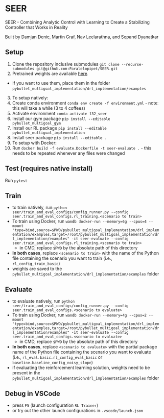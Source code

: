# SEER

SEER - Combining Analytic Control with Learning to Create a Stabilizing Controller that Works in Reality

Built by Damjan Denic, Martin Graf, Nav Leelarathna, and Sepand Dyanatkar

## Setup

1. Clone the repository inclusive submodules `git clone --recurse-submodules git@github.com:Paralelopipet/SEER.git`
2. Pretrained weights are available [here](https://drive.google.com/drive/folders/1jb2BDK5zjfsgHRM_pPp3TxM13kClO0f4?usp=sharing).
  - If you want to use them, place them in the folder `pybullet_multigoal_implementation/drl_implementation/examples`
3. To setup natively:
  1. Create conda environment `conda env create -f environment.yml`
    - note: this will take a while (3 to 4 coffees)
  2. Activate environment `conda activate l32_seer`
  3. Install our gym package `pip install --editable pybullet_multigoal_gym`
  4. Install our RL package `pip install --editable pybullet_multigoal_implementation`
  5. Install seer package `pip install --editable .`
4. To setup with Docker:
  1. Run `docker build -f evaluate.Dockerfile -t seer-evaluate .`
    - this needs to be repeated whenever any files were changed

## Test (requires native install)

Run `pytest`

## Train

- to train natively, run
`python seer/train_and_eval_configs/config_runner.py --config seer.train_and_eval_configs.rl_training.<scenario to train>`
- To train using Docker, run `wandb docker-run --memory=6g --cpus=4 --mount "type=bind,source=$PWD/pybullet_multigoal_implementation/drl_implementation/examples,target=/root/pybullet_multigoal_implementation/drl_implementation/examples" -it seer-evaluate --config seer.train_and_eval_configs.rl_training.<scenario to train>`
  - in CMD, replace `$PWD` by the absolute path of this directory
- **In both cases**, replace `<scenario to train>` with the name of the Python file containing the scenario you want to train (i.e., `rl_config_train_basic`)
- weights are saved to the `pybullet_multigoal_implementation/drl_implementation/examples` folder


## Evaluate
- to evaluate natively, run
`python seer/train_and_eval_configs/config_runner.py --config seer.train_and_eval_configs.<scenario to evaluate>`
- To train using Docker, run `wandb docker-run --memory=4g --cpus=2 --mount "type=bind,source=$PWD/pybullet_multigoal_implementation/drl_implementation/examples,target=/root/pybullet_multigoal_implementation/drl_implementation/examples" -it seer-evaluate --config seer.train_and_eval_configs.<scenario to evaluate>`
  - in CMD, replace `$PWD` by the absolute path of this directory
- **In both cases**, replace `<scenario to evaluate>` with the partial package name of the Python file containing the scenario you want to evaluate (i.e., `rl_eval.basic.rl_config_eval_basic` or `baseline.baseline_config_noisy_slope`)
- if evaluating the reinforcement learning solution, weights need to be present in the `pybullet_multigoal_implementation/drl_implementation/examples` folder

## Debug in VSCode

- press `F5` (launch configuration `RL Trainer`)
- or try out the other launch configurations in `.vscode/launch.json`
